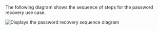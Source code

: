 The following diagram shows the sequence of steps for the password recovery use case.

<div class="common-image-format">

![Displays the password recovery sequence diagram](/img/oie-embedded-sdk/oie-embedded-sdk-use-case-pwd-recovery-nodejs.png)

</div>
